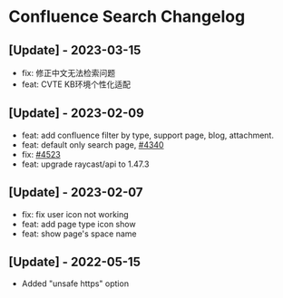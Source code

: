 # Confluence Search Changelog

## [Update] - 2023-03-15

- fix: 修正中文无法检索问题
- feat: CVTE KB环境个性化适配

## [Update] - 2023-02-09

- feat: add confluence filter by type, support page, blog, attachment.
- feat: default only search page, [#4340](https://github.com/raycast/extensions/issues/4340)
- fix: [#4523](https://github.com/raycast/extensions/issues/4523)
- feat: upgrade raycast/api to 1.47.3

## [Update] - 2023-02-07

- fix: fix user icon not working
- feat: add page type icon show
- feat: show page's space name

## [Update] - 2022-05-15

- Added "unsafe https" option
